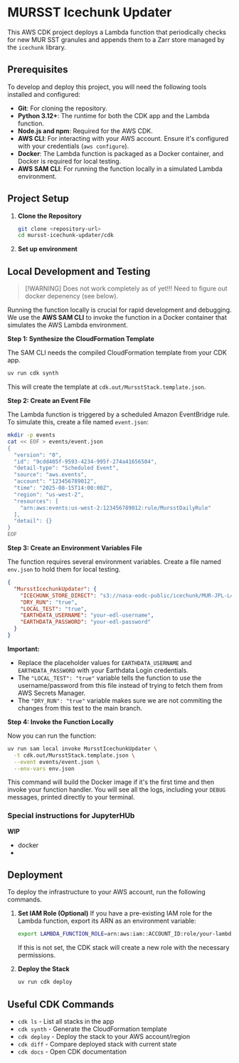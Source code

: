 # MURSST Icechunk Updater

This AWS CDK project deploys a Lambda function that periodically checks for new MUR SST granules and appends them to a Zarr store managed by the `icechunk` library.

## Prerequisites

To develop and deploy this project, you will need the following tools installed and configured:

- **Git**: For cloning the repository.
- **Python 3.12+**: The runtime for both the CDK app and the Lambda function.
- **Node.js and npm**: Required for the AWS CDK.
- **AWS CLI**: For interacting with your AWS account. Ensure it's configured with your credentials (`aws configure`).
- **Docker**: The Lambda function is packaged as a Docker container, and Docker is required for local testing.
- **AWS SAM CLI**: For running the function locally in a simulated Lambda environment.


## Project Setup

1.  **Clone the Repository**
    ```bash
    git clone <repository-url>
    cd mursst-icechunk-updater/cdk
    ```

2. **Set up environment**
 

## Local Development and Testing

>[!WARNING] Does not work completely as of yet!!! Need to figure out docker depenency (see below). 

Running the function locally is crucial for rapid development and debugging. We use the **AWS SAM CLI** to invoke the function in a Docker container that simulates the AWS Lambda environment.

**Step 1: Synthesize the CloudFormation Template**

The SAM CLI needs the compiled CloudFormation template from your CDK app.
```bash
uv run cdk synth
```
This will create the template at `cdk.out/MursstStack.template.json`.

**Step 2: Create an Event File**

The Lambda function is triggered by a scheduled Amazon EventBridge rule. To simulate this, create a file named `event.json`:
```bash
mkdir -p events
cat << EOF > events/event.json
{
  "version": "0",
  "id": "9cdd405f-9593-4234-995f-274a41656504",
  "detail-type": "Scheduled Event",
  "source": "aws.events",
  "account": "123456789012",
  "time": "2025-08-15T14:00:00Z",
  "region": "us-west-2",
  "resources": [
    "arn:aws:events:us-west-2:123456789012:rule/MursstDailyRule"
  ],
  "detail": {}
}
EOF
```

**Step 3: Create an Environment Variables File**

The function requires several environment variables. Create a file named `env.json` to hold them for local testing.

```json
{
  "MursstIcechunkUpdater": {
    "ICECHUNK_STORE_DIRECT": "s3://nasa-eodc-public/icechunk/MUR-JPL-L4-GLOB-v4.1-virtual-v2-p2",
    "DRY_RUN": "true",
    "LOCAL_TEST": "true",
    "EARTHDATA_USERNAME": "your-edl-username",
    "EARTHDATA_PASSWORD": "your-edl-password"
  }
}
```
**Important:**
- Replace the placeholder values for `EARTHDATA_USERNAME` and `EARTHDATA_PASSWORD` with your Earthdata Login credentials.
- The `"LOCAL_TEST": "true"` variable tells the function to use the username/password from this file instead of trying to fetch them from AWS Secrets Manager.
- The `"DRY_RUN": "true"` variable makes sure we are not commiting the changes from this test to the main branch.

**Step 4: Invoke the Function Locally**

Now you can run the function:
```bash
uv run sam local invoke MursstIcechunkUpdater \
  -t cdk.out/MursstStack.template.json \
  --event events/event.json \
  --env-vars env.json
```
This command will build the Docker image if it's the first time and then invoke your function handler. You will see all the logs, including your `DEBUG` messages, printed directly to your terminal.

### Special instructions for JupyterHUb

**WIP**

- docker
- 

## Deployment

To deploy the infrastructure to your AWS account, run the following commands.

1.  **Set IAM Role (Optional)**
    If you have a pre-existing IAM role for the Lambda function, export its ARN as an environment variable:
    ```bash
    export LAMBDA_FUNCTION_ROLE=arn:aws:iam::ACCOUNT_ID:role/your-lambda-role-name
    ```
    If this is not set, the CDK stack will create a new role with the necessary permissions.

2.  **Deploy the Stack**
    ```bash
    uv run cdk deploy
    ```

## Useful CDK Commands

- `cdk ls`          - List all stacks in the app
- `cdk synth`       - Generate the CloudFormation template
- `cdk deploy`      - Deploy the stack to your AWS account/region
- `cdk diff`        - Compare deployed stack with current state
- `cdk docs`        - Open CDK documentation